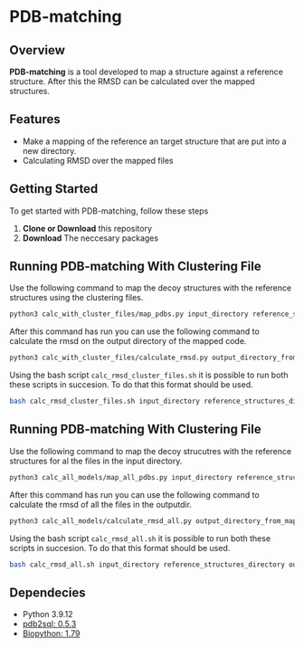 # PDB-matching

## Overview
**PDB-matching** is a tool developed to map a structure against a reference structure. After this the RMSD can be calculated over the mapped structures.

## Features
- Make a mapping of the reference an target structure that are put into a new directory.
- Calculating RMSD over the mapped files

## Getting Started

To get started with PDB-matching, follow these steps

1. **Clone or Download** this repository
2. **Download** The neccesary packages

## Running PDB-matching With Clustering File
Use the following command to map the decoy structures with the reference structures using the clustering files.

```bash
python3 calc_with_cluster_files/map_pdbs.py input_directory reference_structures_directory output_directory name_clustering_file number_of_cores 
```

After this command has run you can use the following command to calculate the rmsd on the output directory of the mapped code.

```bash
python3 calc_with_cluster_files/calculate_rmsd.py output_directory_from_map_pdbs input_directory name_clustering_file output_file_name number_of_cores
```

Using the bash script `calc_rmsd_cluster_files.sh` it is possible to run both these scripts in succesion. To do that this format should be used.

```bash
bash calc_rmsd_cluster_files.sh input_directory reference_structures_directory output_directory_map_pdbs name_clustering_file number_of_cores output_file_name"
```


## Running PDB-matching With Clustering File
Use the following command to map the decoy strucutres with the reference structures for al the files in the input directory.

```bash
python3 calc_all_models/map_all_pdbs.py input_directory reference_structure_directory output_directory number_of_cores
```

After this command has run you can use the following command to calculate the rmsd of all the files in the outputdir.

```bash
python3 calc_all_models/calculate_rmsd_all.py output_directory_from_map_pdbs output_file_name number_of_cores
```

Using the bash script `calc_rmsd_all.sh` it is possible to run both these scripts in succesion. To do that this format should be used.

```bash
bash calc_rmsd_all.sh input_directory reference_structures_directory output_directory_map_pdbs number_of_cores output_file_name
```

## Dependecies
* Python 3.9.12
* [pdb2sql: 0.5.3](https://github.com/DeepRank/pdb2sql)
* [Biopython: 1.79](https://biopython.org/)
